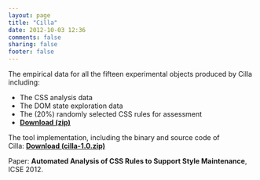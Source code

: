 ```yaml
---
layout: page
title: "Cilla"
date: 2012-10-03 12:36
comments: false
sharing: false
footer: false
---
```



The empirical data for all the fifteen experimental objects produced by Cilla including:
<ul>
	<li>
		The CSS analysis data</li>
	<li>
		The DOM state exploration data</li>
	<li>
		The (20%) randomly selected CSS rules for assessment</li>
	<li>
		<strong><a href="http://www.ece.ubc.ca/~amesbah/cilla/empirical_data.zip">Download (zip)</a></strong></li>
</ul>
<p>
	The tool implementation, including the binary and source code of Cilla:&nbsp;<strong><a href="http://www.ece.ubc.ca/~amesbah/cilla/cilla-1.0.zip">Download (cilla-1.0.zip)</a>&nbsp;</strong></p>
<p>
	Paper: <b>Automated Analysis of CSS Rules to Support Style Maintenance</b>, ICSE 2012.</p>

